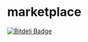 # marketplace


[![Bitdeli Badge](https://d2weczhvl823v0.cloudfront.net/danilovaz/marketplace/trend.png)](https://bitdeli.com/free "Bitdeli Badge")

